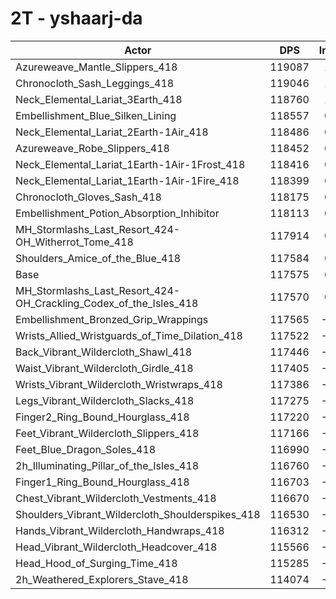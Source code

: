 # 2T - yshaarj-da
| Actor | DPS | Increase |
|---|:---:|:---:|
|Azureweave_Mantle_Slippers_418|119087|1.29%|
|Chronocloth_Sash_Leggings_418|119046|1.25%|
|Neck_Elemental_Lariat_3Earth_418|118760|1.01%|
|Embellishment_Blue_Silken_Lining|118557|0.84%|
|Neck_Elemental_Lariat_2Earth-1Air_418|118486|0.78%|
|Azureweave_Robe_Slippers_418|118452|0.75%|
|Neck_Elemental_Lariat_1Earth-1Air-1Frost_418|118416|0.72%|
|Neck_Elemental_Lariat_1Earth-1Air-1Fire_418|118399|0.70%|
|Chronocloth_Gloves_Sash_418|118175|0.51%|
|Embellishment_Potion_Absorption_Inhibitor|118113|0.46%|
|MH_Stormlashs_Last_Resort_424-OH_Witherrot_Tome_418|117914|0.29%|
|Shoulders_Amice_of_the_Blue_418|117584|0.01%|
|Base|117575|0.00%|
|MH_Stormlashs_Last_Resort_424-OH_Crackling_Codex_of_the_Isles_418|117570|0.00%|
|Embellishment_Bronzed_Grip_Wrappings|117565|-0.01%|
|Wrists_Allied_Wristguards_of_Time_Dilation_418|117522|-0.04%|
|Back_Vibrant_Wildercloth_Shawl_418|117446|-0.11%|
|Waist_Vibrant_Wildercloth_Girdle_418|117405|-0.14%|
|Wrists_Vibrant_Wildercloth_Wristwraps_418|117386|-0.16%|
|Legs_Vibrant_Wildercloth_Slacks_418|117275|-0.25%|
|Finger2_Ring_Bound_Hourglass_418|117220|-0.30%|
|Feet_Vibrant_Wildercloth_Slippers_418|117166|-0.35%|
|Feet_Blue_Dragon_Soles_418|116990|-0.50%|
|2h_Illuminating_Pillar_of_the_Isles_418|116760|-0.69%|
|Finger1_Ring_Bound_Hourglass_418|116703|-0.74%|
|Chest_Vibrant_Wildercloth_Vestments_418|116670|-0.77%|
|Shoulders_Vibrant_Wildercloth_Shoulderspikes_418|116530|-0.89%|
|Hands_Vibrant_Wildercloth_Handwraps_418|116312|-1.07%|
|Head_Vibrant_Wildercloth_Headcover_418|115566|-1.71%|
|Head_Hood_of_Surging_Time_418|115285|-1.95%|
|2h_Weathered_Explorers_Stave_418|114074|-2.98%|
